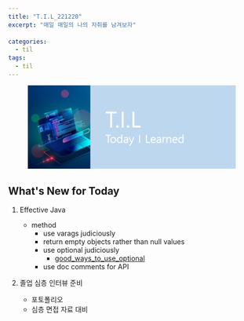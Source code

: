 ```yaml
---
title: "T.I.L_221220"
excerpt: "매일 매일의 나의 자취를 남겨보자"

categories:
  - til
tags:
  - til
---
```

<figure>
    <img src="/assets/images/til_image.png">
</figure>

## What's New for Today   
1. Effective Java
    - method
        - use varags judiciously
        - return empty objects rather than null values
        - use optional judiciously
            - [good_ways_to_use_optional](https://dzone.com/articles/using-optional-correctly-is-not-optional)
        - use doc comments for API

2. 졸업 심층 인터뷰 준비
    - 포토폴리오 
    - 심층 면접 자료 대비
    


        
    